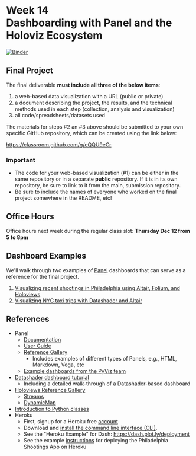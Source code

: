 # Week 14<br>Dashboarding with Panel and the Holoviz Ecosystem

[![Binder](https://mybinder.org/badge_logo.svg)](https://mybinder.org/v2/gh/MUSA-620-Fall-2019/week-14/master?filepath=lecture-14.ipynb)

## Final Project

The final deliverable **must include all three of the below items**:

1. a web-based data visualization with a URL (public or private)
1. a document describing the project, the results, and the technical methods used in each step (collection, analysis and visualization)
1. all code/spreadsheets/datasets used

The materials for steps #2 an #3 above should be submitted to your own specific GitHub repository, which can be created using the link below:

https://classroom.github.com/g/cQQU9eCr

### Important

- The code for your web-based visualization (#1) can be either in the same repository or in a separate **public** repository. If it is in its own repository, be sure to link to it from the main, submission repository.
- Be sure to include the names of everyone who worked on the final project somewhere in the README, etc!

## Office Hours

Office hours next week during the regular class slot: **Thursday Dec 12 from 5 to 8pm**

## Dashboard Examples

We'll walk through two examples of [Panel](https://panel.pyviz.org) dashboards that can serve as a reference for the final project.

1. [Visualizing recent shootings in Philadelphia using Altair, Folium, and Holoviews](https://github.com/MUSA-620-Fall-2019/philadelphia-shootings-app)
1. [Visualizing NYC taxi trips with Datashader and Altair](https://github.com/MUSA-620-Fall-2019/datashader-nyc-taxi-app)

## References

- Panel
  - [Documentation](https://panel.pyviz.org)
  - [User Guide](https://panel.pyviz.org/user_guide/index.html)
  - [Reference Gallery](https://panel.pyviz.org/reference/index.html)
    - Includes examples of different types of Panels, e.g., HTML, Markdown, Vega, etc
  - [Example dashboards from the PyViz team](https://github.com/pyviz-demos)
- [Datashader dashboard tutorial](https://examples.pyviz.org/datashader_dashboard/dashboard.html)
  - Including a detailed walk-through of a Datashader-based dashboard
- [Holoviews Reference Gallery](http://holoviews.org/reference/index.html)
  - [Streams](http://holoviews.org/reference/index.html#streams)
  - [DynamicMap](http://holoviews.org/reference/containers/bokeh/DynamicMap.html#bokeh-gallery-dynamicmap)
- [Introduction to Python classes](http://www.jesshamrick.com/2011/05/18/an-introduction-to-classes-and-inheritance-in-python/)
- Heroku
  - First, signup for a Heroku free [account](https://signup.heroku.com)
  - Download and [install the command line interface (CLI)](https://devcenter.heroku.com/articles/getting-started-with-python#set-up).
  - See the "Heroku Example" for Dash: https://dash.plot.ly/deployment
  - See the example [instructions](https://github.com/MUSA-620-Fall-2019/philadelphia-shootings-app#deploying-this-app-on-heroku) for deploying the Philadelphia Shootings App on Heroku

